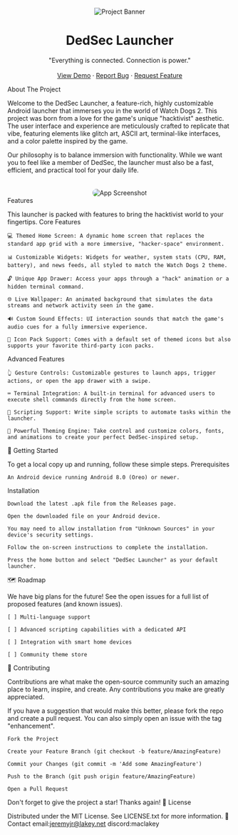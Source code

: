 <div align="center">
<br />
<img src="https://www.google.com/search?q=https://placehold.co/600x200/000000/FFFFFF%3Ftext%3DDEDSEC%2BLAUNCHER" alt="Project Banner">
<h1 align="center">DedSec Launcher</h1>
<p align="center">
"Everything is connected. Connection is power."
<br />
<br />
<a href="#">View Demo</a>
·
<a href="#">Report Bug</a>
·
<a href="#">Request Feature</a>
</p>
</div>

<div align="center">

</div>
About The Project

Welcome to the DedSec Launcher, a feature-rich, highly customizable Android launcher that immerses you in the world of Watch Dogs 2. This project was born from a love for the game's unique "hacktivist" aesthetic. The user interface and experience are meticulously crafted to replicate that vibe, featuring elements like glitch art, ASCII art, terminal-like interfaces, and a color palette inspired by the game.

Our philosophy is to balance immersion with functionality. While we want you to feel like a member of DedSec, the launcher must also be a fast, efficient, and practical tool for your daily life.

<div align="center">
<img src="https://www.google.com/search?q=https://placehold.co/600x350/1a1a1a/00ff00%3Ftext%3DApp%2BScreenshot%2BHere" alt="App Screenshot" style="border-radius: 8px; margin-top: 20px;">
</div>
Features

This launcher is packed with features to bring the hacktivist world to your fingertips.
Core Features

    💻 Themed Home Screen: A dynamic home screen that replaces the standard app grid with a more immersive, "hacker-space" environment.

    📊 Customizable Widgets: Widgets for weather, system stats (CPU, RAM, battery), and news feeds, all styled to match the Watch Dogs 2 theme.

    🔓 Unique App Drawer: Access your apps through a "hack" animation or a hidden terminal command.

    🌐 Live Wallpaper: An animated background that simulates the data streams and network activity seen in the game.

    🔊 Custom Sound Effects: UI interaction sounds that match the game's audio cues for a fully immersive experience.

    🎨 Icon Pack Support: Comes with a default set of themed icons but also supports your favorite third-party icon packs.

Advanced Features

    👆 Gesture Controls: Customizable gestures to launch apps, trigger actions, or open the app drawer with a swipe.

    ⌨️ Terminal Integration: A built-in terminal for advanced users to execute shell commands directly from the home screen.

    🤖 Scripting Support: Write simple scripts to automate tasks within the launcher.

    🎨 Powerful Theming Engine: Take control and customize colors, fonts, and animations to create your perfect DedSec-inspired setup.

🚀 Getting Started

To get a local copy up and running, follow these simple steps.
Prerequisites

    An Android device running Android 8.0 (Oreo) or newer.

Installation

    Download the latest .apk file from the Releases page.

    Open the downloaded file on your Android device.

    You may need to allow installation from "Unknown Sources" in your device's security settings.

    Follow the on-screen instructions to complete the installation.

    Press the home button and select "DedSec Launcher" as your default launcher.

🗺️ Roadmap

We have big plans for the future! See the open issues for a full list of proposed features (and known issues).

    [ ] Multi-language support

    [ ] Advanced scripting capabilities with a dedicated API

    [ ] Integration with smart home devices

    [ ] Community theme store

🤝 Contributing

Contributions are what make the open-source community such an amazing place to learn, inspire, and create. Any contributions you make are greatly appreciated.

If you have a suggestion that would make this better, please fork the repo and create a pull request. You can also simply open an issue with the tag "enhancement".

    Fork the Project

    Create your Feature Branch (git checkout -b feature/AmazingFeature)

    Commit your Changes (git commit -m 'Add some AmazingFeature')

    Push to the Branch (git push origin feature/AmazingFeature)

    Open a Pull Request

Don't forget to give the project a star! Thanks again!
📄 License

Distributed under the MIT License. See LICENSE.txt for more information.
📧 Contact
email:jeremyjr@lakey.net
discord:maclakey
